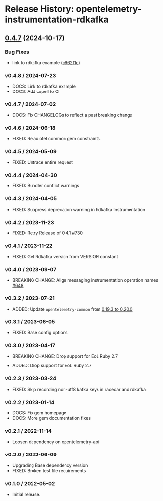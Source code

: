# Release History: opentelemetry-instrumentation-rdkafka

## [0.4.7](https://github.com/80486858/repo-8/compare/opentelemetry-instrumentation-rdkafka-v0.4.6...opentelemetry-instrumentation-rdkafka/v0.4.7) (2024-10-17)


### Bug Fixes

* link to rdkafka example ([c662f1c](https://github.com/80486858/repo-8/commit/c662f1c427677342bded371634d43812d3753e7d))

### v0.4.8 / 2024-07-23

* DOCS: Link to rdkafka example
* DOCS: Add cspell to CI

### v0.4.7 / 2024-07-02

* DOCS: Fix CHANGELOGs to reflect a past breaking change

### v0.4.6 / 2024-06-18

* FIXED: Relax otel common gem constraints

### v0.4.5 / 2024-05-09

* FIXED: Untrace entire request

### v0.4.4 / 2024-04-30

* FIXED: Bundler conflict warnings

### v0.4.3 / 2024-04-05

* FIXED: Suppress deprecation warning in Rdkafka Instrumentation

### v0.4.2 / 2023-11-23

* FIXED: Retry Release of 0.4.1 [#730](https://github.com/open-telemetry/opentelemetry-ruby-contrib/issues/730)

### v0.4.1 / 2023-11-22

* FIXED: Get Rdkafka version from VERSION constant

### v0.4.0 / 2023-09-07

* BREAKING CHANGE: Align messaging instrumentation operation names [#648](https://github.com/open-telemetry/opentelemetry-ruby-contrib/pull/648)

### v0.3.2 / 2023-07-21

* ADDED: Update `opentelemetry-common` from [0.19.3 to 0.20.0](https://github.com/open-telemetry/opentelemetry-ruby-contrib/pull/537)

### v0.3.1 / 2023-06-05

* FIXED: Base config options 

### v0.3.0 / 2023-04-17

* BREAKING CHANGE: Drop support for EoL Ruby 2.7 

* ADDED: Drop support for EoL Ruby 2.7 

### v0.2.3 / 2023-03-24

* FIXED: Skip recording non-utf8 kafka keys in racecar and rdkafka

### v0.2.2 / 2023-01-14

* DOCS: Fix gem homepage 
* DOCS: More gem documentation fixes 

### v0.2.1 / 2022-11-14

* Loosen dependency on opentelemetry-api

### v0.2.0 / 2022-06-09

* Upgrading Base dependency version
* FIXED: Broken test file requirements

### v0.1.0 / 2022-05-02

* Initial release.
